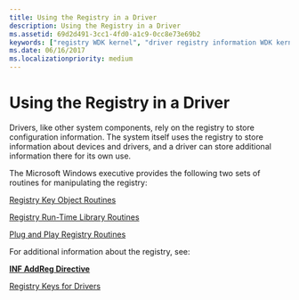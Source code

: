 ```yaml
---
title: Using the Registry in a Driver
description: Using the Registry in a Driver
ms.assetid: 69d2d491-3cc1-4fd0-a1c9-0cc8e73e69b2
keywords: ["registry WDK kernel", "driver registry information WDK kernel", "storage WDK registry", "storing registry information", "registry WDK kernel , about registry in drivers", "driver registry information WDK kernel , about registry in drivers", "manipulating registry entries WDK kernel", "keys WDK kernel registry", "subkeys WDK kernel registry", "kernel-mode drivers WDK , registry"]
ms.date: 06/16/2017
ms.localizationpriority: medium
---
```


# Using the Registry in a Driver





Drivers, like other system components, rely on the registry to store configuration information. The system itself uses the registry to store information about devices and drivers, and a driver can store additional information there for its own use.

The Microsoft Windows executive provides the following two sets of routines for manipulating the registry:

[Registry Key Object Routines](registry-key-object-routines.md)

[Registry Run-Time Library Routines](registry-run-time-library-routines.md)

[Plug and Play Registry Routines](plug-and-play-registry-routines.md)

For additional information about the registry, see:

[**INF AddReg Directive**](https://docs.microsoft.com/windows-hardware/drivers/install/inf-addreg-directive)

[Registry Keys for Drivers](https://docs.microsoft.com/windows-hardware/drivers/install/overview-of-registry-trees-and-keys)

 

 




